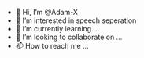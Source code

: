- 👋 Hi, I’m @Adam-X
- 👀 I’m interested in speech seperation
- 🌱 I’m currently learning ...
- 💞️ I’m looking to collaborate on ...
- 📫 How to reach me ...

<!---
Adam-X/Adam-X is a ✨ special ✨ repository because its `README.md` (this file) appears on your GitHub profile.
You can click the Preview link to take a look at your changes.
--->
